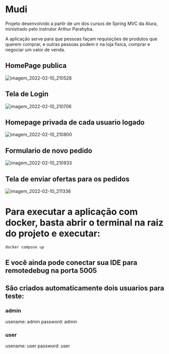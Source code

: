 # Mudi
Projeto desenvolvido a partir de um dos cursos de Spring MVC da Alura, ministrado pelo instrutor Arthur Parahyba.

A aplicação serve para que pessoas façam requisições de produtos que querem comprar, e outras pessoas podem ir na loja fisica, comprar e negociar um valor de venda.


## HomePage publica
![imagem_2022-02-10_210528](https://user-images.githubusercontent.com/54694573/153517828-8cc4a554-7ae9-4ad0-947b-aec2e6584bde.png)

## Tela de Login

![imagem_2022-02-10_210706](https://user-images.githubusercontent.com/54694573/153517941-cbef9ea0-55c8-436f-9726-bcb66e7ce7a0.png)


## Homepage privada de cada usuario logado

![imagem_2022-02-10_210800](https://user-images.githubusercontent.com/54694573/153518027-ddb1cc0e-b2c4-4d2e-83eb-e3f70026a2dd.png)

## Formulario de novo pedido

![imagem_2022-02-10_210933](https://user-images.githubusercontent.com/54694573/153518184-db9358f2-38ea-4e28-b423-42a550e49e16.png)


## Tela de enviar ofertas para os pedidos

![imagem_2022-02-10_211336](https://user-images.githubusercontent.com/54694573/153518534-f2577d82-58d3-4327-9f88-8cbfe7176e7e.png)


# Para executar a aplicação com docker, basta abrir o terminal na raiz do projeto e executar:
``` console
docker compose up
```

## E você ainda pode conectar sua IDE para remotedebug na porta 5005

## São criados automaticamente dois usuarios para teste:
### admin
usename: admin
password: admin
### user
usename: user
password: user

